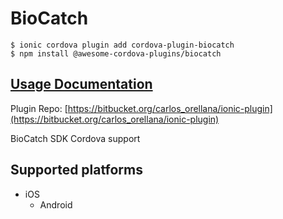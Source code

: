 # BioCatch

```
$ ionic cordova plugin add cordova-plugin-biocatch
$ npm install @awesome-cordova-plugins/biocatch
```

## [Usage Documentation](https://danielsogl.gitbook.io/awesome-cordova-plugins/plugins/biocatch/)

Plugin Repo: [https://bitbucket.org/carlos_orellana/ionic-plugin](https://bitbucket.org/carlos_orellana/ionic-plugin)

BioCatch SDK Cordova support

## Supported platforms

- iOS
  - Android
  


